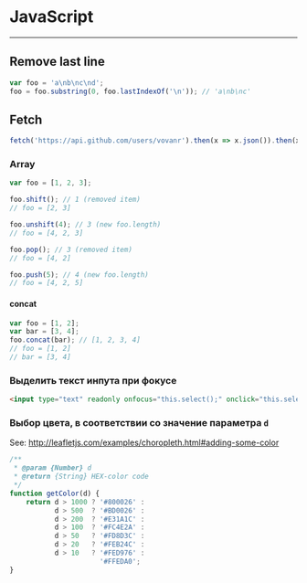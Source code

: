 # JavaScript

----

## Remove last line
```javascript
var foo = 'a\nb\nc\nd';
foo = foo.substring(0, foo.lastIndexOf('\n')); // 'a\nb\nc'
```


## Fetch
```javascript
fetch('https://api.github.com/users/vovanr').then(x => x.json()).then(x => {console.log(x)})
```


### Array

```javascript
var foo = [1, 2, 3];

foo.shift(); // 1 (removed item)
// foo = [2, 3]

foo.unshift(4); // 3 (new foo.length)
// foo = [4, 2, 3]

foo.pop(); // 3 (removed item)
// foo = [4, 2]

foo.push(5); // 4 (new foo.length)
// foo = [4, 2, 5]
```

#### concat
```javascript
var foo = [1, 2];
var bar = [3, 4];
foo.concat(bar); // [1, 2, 3, 4]
// foo = [1, 2]
// bar = [3, 4]
```


### Выделить текст инпута при фокусе
```html
<input type="text" readonly onfocus="this.select();" onclick="this.select();" value="Hello World!">
```


### Выбор цвета, в соответствии со значение параметра `d`
See: http://leafletjs.com/examples/choropleth.html#adding-some-color
```javascript
/**
 * @param {Number} d
 * @return {String} HEX-color code
 */
function getColor(d) {
    return d > 1000 ? '#800026' :
           d > 500  ? '#BD0026' :
           d > 200  ? '#E31A1C' :
           d > 100  ? '#FC4E2A' :
           d > 50   ? '#FD8D3C' :
           d > 20   ? '#FEB24C' :
           d > 10   ? '#FED976' :
                      '#FFEDA0';
}
```
